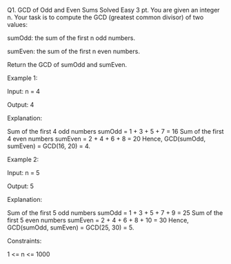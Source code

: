 Q1. GCD of Odd and Even Sums
Solved
Easy
3 pt.
You are given an integer n. Your task is to compute the GCD (greatest common divisor) of two values:

sumOdd: the sum of the first n odd numbers.

sumEven: the sum of the first n even numbers.

Return the GCD of sumOdd and sumEven.

 

Example 1:

Input: n = 4

Output: 4

Explanation:

Sum of the first 4 odd numbers sumOdd = 1 + 3 + 5 + 7 = 16
Sum of the first 4 even numbers sumEven = 2 + 4 + 6 + 8 = 20
Hence, GCD(sumOdd, sumEven) = GCD(16, 20) = 4.

Example 2:

Input: n = 5

Output: 5

Explanation:

Sum of the first 5 odd numbers sumOdd = 1 + 3 + 5 + 7 + 9 = 25
Sum of the first 5 even numbers sumEven = 2 + 4 + 6 + 8 + 10 = 30
Hence, GCD(sumOdd, sumEven) = GCD(25, 30) = 5.

 

Constraints:

1 <= n <= 10​​​​​​​00